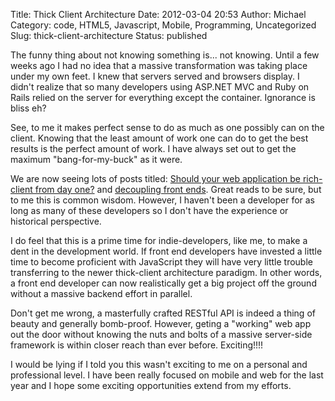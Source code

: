 Title: Thick Client Architecture
Date: 2012-03-04 20:53
Author: Michael
Category: code, HTML5, Javascript, Mobile, Programming, Uncategorized
Slug: thick-client-architecture
Status: published

The funny thing about not knowing something is... not knowing. Until a
few weeks ago I had no idea that a massive transformation was taking
place under my own feet. I knew that servers served and browsers
display. I didn't realize that so many developers using ASP.NET MVC and
Ruby on Rails relied on the server for everything except the container.
Ignorance is bliss eh?

See, to me it makes perfect sense to do as much as one possibly can on
the client. Knowing that the least amount of work one can do to get the
best results is the perfect amount of work. I have always set out to get
the maximum "bang-for-my-buck" as it were.

We are now seeing lots of posts titled: [Should your web application be
rich-client from day
one?](http://fhwang.net/2012/03/05/Should-your-web-application-be-rich-client-from-day-one)
and [decoupling front
ends](http://eliperelman.com/blog/2012/03/03/decoupling-front-ends/).
Great reads to be sure, but to me this is common wisdom. However, I
haven't been a developer for as long as many of these developers so I
don't have the experience or historical perspective.

I do feel that this is a prime time for indie-developers, like me, to
make a dent in the development world. If front end developers have
invested a little time to become proficient with JavaScript they will
have very little trouble transferring to the newer thick-client
architecture paradigm. In other words, a front end developer can now
realistically get a big project off the ground without a massive backend
effort in parallel.

Don't get me wrong, a masterfully crafted RESTful API is indeed a thing
of beauty and generally bomb-proof. However, geting a "working" web app
out the door without knowing the nuts and bolts of a massive server-side
framework is within closer reach than ever before. Exciting!!!!

I would be lying if I told you this wasn't exciting to me on a personal
and professional level. I have been really focused on mobile and web for
the last year and I hope some exciting opportunities extend from my
efforts.
